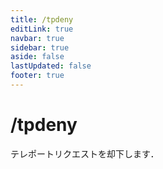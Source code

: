 ```yaml
---
title: /tpdeny
editLink: true
navbar: true
sidebar: true
aside: false
lastUpdated: false
footer: true
---
```


# /tpdeny

テレポートリクエストを却下します．
